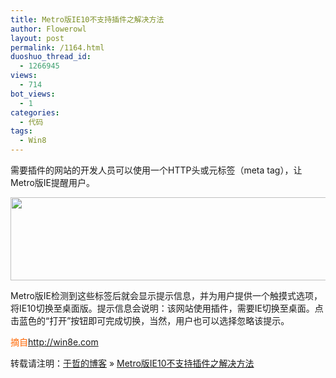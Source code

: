 ```yaml
---
title: Metro版IE10不支持插件之解决方法
author: Flowerowl
layout: post
permalink: /1164.html
duoshuo_thread_id:
  - 1266945
views:
  - 714
bot_views:
  - 1
categories:
  - 代码
tags:
  - Win8
---
```

需要插件的网站的开发人员可以使用一个HTTP头或元标签（meta tag），让Metro版IE提醒用户。

[<img class="aligncenter size-full wp-image-1165" title="153233B21-0" src="http://lazynight.me/wp-content/uploads/2012/02/153233B21-0.jpg" alt="" width="534" height="133" />][1]

Metro版IE检测到这些标签后就会显示提示信息，并为用户提供一个触摸式选项，将IE10切换至桌面版。提示信息会说明：该网站使用插件，需要IE切换至桌面。点击蓝色的“打开”按钮即可完成切换，当然，用户也可以选择忽略该提示。

<span style="color: #ff6600;">摘自<a href="http://win8e.com/"><span style="color: #ff6600;">http://win8e.com</span></a></span>

转载请注明：[于哲的博客][2] &raquo; [Metro版IE10不支持插件之解决方法][3]

 [1]: http://lazynight.me/wp-content/uploads/2012/02/153233B21-0.jpg
 [2]: http://localhost/wordpress
 [3]: http://localhost/wordpress/1164.html